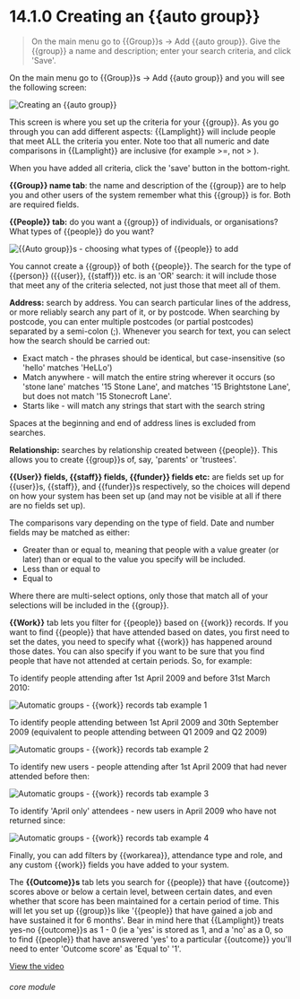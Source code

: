# 14.1.0    Creating an {{auto group}}

> On the main menu go to {{Group}}s -> Add {{auto group}}. Give the {{group}} a name and description; enter your search criteria, and click 'Save'. 

On the main menu go to {{Group}}s -> Add {{auto group}} and you will see the following screen:

![Creating an {{auto group}}]({{imgpath}}103a.png)

This screen is where you set up the criteria for your {{group}}. As you go through you can add different aspects: {{Lamplight}} will include people that meet ALL the criteria you enter. Note too that all numeric and date comparisons in {{Lamplight}} are inclusive (for example >=, not > ).

When you have added all criteria, click the 'save' button in the bottom-right.

**{{Group}} name tab**: the name and description of the {{group}} are to help you and other users of the system remember what this {{group}} is for. Both are required fields.

**{{People}} tab:** do you want a {{group}} of individuals, or organisations? What types of {{people}} do you want?

![{{Auto group}}s - choosing what types of {{people}} to add]({{imgpath}}103b.png)

You cannot create a {{group}} of both {{people}}. The search for the type of {{person}} ({{user}}, {{staff}}) etc. is an 'OR' search: it will include those that meet any of the criteria selected, not just those that meet all of them.

**Address:** search by address. You can search particular lines of the address, or more reliably search any part of it, or by postcode. When searching by postcode, you can enter multiple postcodes (or partial postcodes) separated by a semi-colon (;). Whenever you search for text, you can select how the search should be carried out: 

  * Exact match - the phrases should be identical, but case-insensitive (so 'hello' matches 'HeLLo')
  * Match anywhere - will match the entire string wherever it occurs (so 'stone lane' matches '15 Stone Lane', and matches '15 Brightstone Lane', but does not match '15 Stonecroft Lane'.
  * Starts like - will match any strings that start with the search string

Spaces at the beginning and end of address lines is excluded from searches.

**Relationship:** searches by relationship created between {{people}}. This allows you to create {{group}}s of, say, 'parents' or 'trustees'. 

**{{User}} fields, {{staff}} fields, {{funder}} fields etc:** are fields set up for {{user}}s, {{staff}}, and {{funder}}s respectively, so the choices will depend on how your system has been set up (and may not be visible at all if there are no fields set up).

The comparisons vary depending on the type of field. Date and number fields may be matched as either: 

  * Greater than or equal to, meaning that people with a value greater (or later) than or equal to the value you specify will be included.
  * Less than or equal to
  * Equal to

Where there are multi-select options, only those that match all of your selections will be included in the {{group}}.

**{{Work}}** tab lets you filter for {{people}} based on {{work}} records. If you want to find {{people}} that have attended based on dates, you first need to set the dates, you need to specify what {{work}} has happened around those dates. You can also specify if you want to be sure that you find people that have not attended at certain periods. So, for example:

To identify people attending after 1st April 2009 and before 31st March 2010:

![Automatic groups - {{work}} records tab example 1]({{imgpath}}103c.png)

To identify people attending between 1st April 2009 and 30th September 2009 (equivalent to people attending between Q1 2009 and Q2 2009)

![Automatic groups - {{work}} records tab example 2]({{imgpath}}103d.png)

To identify new users - people attending after 1st April 2009 that had never attended before then:

![Automatic groups - {{work}} records tab example 3]({{imgpath}}103e.png)

To identify 'April only' attendees - new users in April 2009 who have not returned since:

![Automatic groups - {{work}} records tab example 4]({{imgpath}}103f.png)

Finally, you can add filters by {{workarea}}, attendance type and role, and any custom {{work}} fields you have added to your system.

The **{{Outcome}}s** tab lets you search for {{people}} that have {{outcome}} scores above or below a certain level, between certain dates, and even whether that score has been maintained for a certain period of time. This will let you set up {{group}}s like '{{people}} that have gained a job and have sustained it for 6 months'. Bear in mind here that {{Lamplight}} treats yes-no {{outcome}}s as 1 - 0 (ie a 'yes' is stored as 1, and a 'no' as a 0, so to find {{people}} that have answered 'yes' to a particular {{outcome}} you'll need to enter 'Outcome score' as 'Equal to' '1'. 

[View the video](/help/video/id/18)
###### core module

